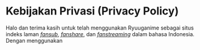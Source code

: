 # Kebijakan Privasi \(Privacy Policy\)

Halo dan terima kasih untuk telah menggunakan Ryuuganime sebagai situs indeks laman [_fansub_](definisi-kata/#fansub), [_fanshare_](definisi-kata/#fanshare), dan [_fanstreaming_](definisi-kata/#fanstream) dalam bahasa Indonesia.  
Dengan menggunakan 

